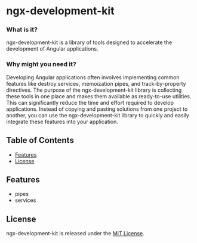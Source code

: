 # ngx-development-kit

### What is it?
ngx-development-kit is a library of tools designed to accelerate the development of Angular applications.

### Why might you need it?
Developing Angular applications often involves implementing common features like destroy services, memoization pipes, and track-by-property directives.
The purpose of the ngx-development-kit library is collecting these tools in one place and makes them available as ready-to-use utilities.
This can significantly reduce the time and effort required to develop applications. 
Instead of copying and pasting solutions from one project to another, you can use the ngx-development-kit library to quickly and easily integrate these features into your application.

## Table of Contents
* [Features](#Features)
* [License](#license)

## Features
* pipes
* services

## License
ngx-development-kit is released under the [MIT License](https://github.com/lodygin/ngx-development-kit/blob/main/LICENSE).

